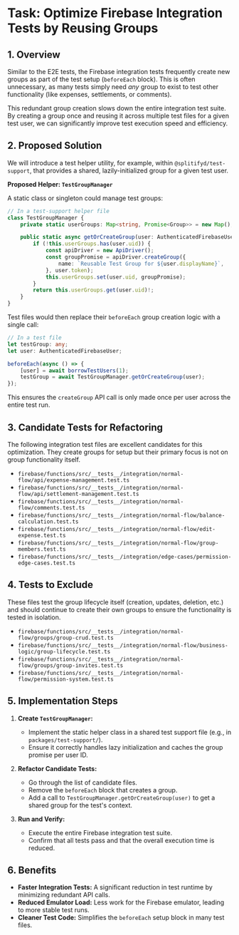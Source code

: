 # Task: Optimize Firebase Integration Tests by Reusing Groups

## 1. Overview

Similar to the E2E tests, the Firebase integration tests frequently create new groups as part of the test setup (`beforeEach` block). This is often unnecessary, as many tests simply need *any* group to exist to test other functionality (like expenses, settlements, or comments). 

This redundant group creation slows down the entire integration test suite. By creating a group once and reusing it across multiple test files for a given test user, we can significantly improve test execution speed and efficiency.

## 2. Proposed Solution

We will introduce a test helper utility, for example, within `@splitifyd/test-support`, that provides a shared, lazily-initialized group for a given test user.

**Proposed Helper: `TestGroupManager`**

A static class or singleton could manage test groups:

```typescript
// In a test-support helper file
class TestGroupManager {
    private static userGroups: Map<string, Promise<Group>> = new Map();

    public static async getOrCreateGroup(user: AuthenticatedFirebaseUser): Promise<Group> {
        if (!this.userGroups.has(user.uid)) {
            const apiDriver = new ApiDriver();
            const groupPromise = apiDriver.createGroup({
                name: `Reusable Test Group for ${user.displayName}`,
            }, user.token);
            this.userGroups.set(user.uid, groupPromise);
        }
        return this.userGroups.get(user.uid)!;
    }
}
```

Test files would then replace their `beforeEach` group creation logic with a single call:

```typescript
// In a test file
let testGroup: any;
let user: AuthenticatedFirebaseUser;

beforeEach(async () => {
    [user] = await borrowTestUsers(1);
    testGroup = await TestGroupManager.getOrCreateGroup(user);
});
```

This ensures the `createGroup` API call is only made once per user across the entire test run.

## 3. Candidate Tests for Refactoring

The following integration test files are excellent candidates for this optimization. They create groups for setup but their primary focus is not on group functionality itself.

-   `firebase/functions/src/__tests__/integration/normal-flow/api/expense-management.test.ts`
-   `firebase/functions/src/__tests__/integration/normal-flow/api/settlement-management.test.ts`
-   `firebase/functions/src/__tests__/integration/normal-flow/comments.test.ts`
-   `firebase/functions/src/__tests__/integration/normal-flow/balance-calculation.test.ts`
-   `firebase/functions/src/__tests__/integration/normal-flow/edit-expense.test.ts`
-   `firebase/functions/src/__tests__/integration/normal-flow/group-members.test.ts`
-   `firebase/functions/src/__tests__/integration/edge-cases/permission-edge-cases.test.ts`

## 4. Tests to Exclude

These files test the group lifecycle itself (creation, updates, deletion, etc.) and should continue to create their own groups to ensure the functionality is tested in isolation.

-   `firebase/functions/src/__tests__/integration/normal-flow/groups/group-crud.test.ts`
-   `firebase/functions/src/__tests__/integration/normal-flow/business-logic/group-lifecycle.test.ts`
-   `firebase/functions/src/__tests__/integration/normal-flow/groups/group-invites.test.ts`
-   `firebase/functions/src/__tests__/integration/normal-flow/permission-system.test.ts`

## 5. Implementation Steps

1.  **Create `TestGroupManager`:**
    *   Implement the static helper class in a shared test support file (e.g., in `packages/test-support/`).
    *   Ensure it correctly handles lazy initialization and caches the group promise per user ID.

2.  **Refactor Candidate Tests:**
    *   Go through the list of candidate files.
    *   Remove the `beforeEach` block that creates a group.
    *   Add a call to `TestGroupManager.getOrCreateGroup(user)` to get a shared group for the test's context.

3.  **Run and Verify:**
    *   Execute the entire Firebase integration test suite.
    *   Confirm that all tests pass and that the overall execution time is reduced.

## 6. Benefits

-   **Faster Integration Tests:** A significant reduction in test runtime by minimizing redundant API calls.
-   **Reduced Emulator Load:** Less work for the Firebase emulator, leading to more stable test runs.
-   **Cleaner Test Code:** Simplifies the `beforeEach` setup block in many test files.
